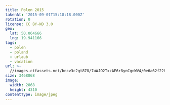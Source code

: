 ```yaml
---
title: Polen 2015
takenAt: '2015-09-01T15:18:18.000Z'
rotation: 0
license: CC BY-ND 3.0
geo:
  lat: 50.064666
  lng: 19.941166
tags:
  - polen
  - poland
  - urlaub
  - vacation
url: >-
  //images.ctfassets.net/bncv3c2gt878/7uWJO2TxzAE6r8ynCgnWV4/0e6a62f22880f5196e0ba01fb054e948/polen-2015_25931566696_o
size: 3468068
image:
  width: 2868
  height: 4310
contentType: image/jpeg
---
```


